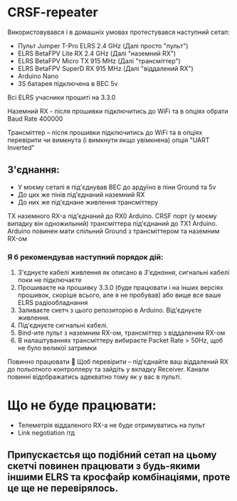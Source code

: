 # CRSF-repeater

Використовувався і в домашніх умовах протестувався наступний сетап:
- Пульт Jumper T-Pro ELRS 2.4 GHz (Далі просто "пульт")
- ELRS BetaFPV Lite RX 2.4 GHz (Далі "наземний RX")
- ELRS BetaFPV Micro TX 915 MHz (Далі "трансміттер")
- ELRS BetaFPV SuperD RX 915 MHz (Далі "віддалений RX")
- Arduino Nano
- 3S батарея підключена в BEC 5v

Всі ELRS учасники прошиті на 3.3.0

Наземний RX - після прошивки підключитись до WiFi та в опціях обрати Baud Rate 400000

Трансміттер – після прошивки підключитись до WiFi та в опціях перевірити чи вимкнута (і вимкнути якщо увімкнена) опція "UART Inverted"

## З'єднання:
- У моєму сетапі я під'єднував BEC до ардуїно в піни Ground та 5v
- До цих же пінів під'єднаний наземний RX
- До них же під'єднане живлення трансміттеру

TX наземного RX-а під'єднаний до RX0 Arduino. CRSF порт (у моєму випадку він одножильний) трансміттера під'єднаний до TX1 Arduino. Arduino повинен мати спільний Ground з трансміттером та наземним RX-ом

### Я б рекомендував наступний порядок дій:
1. З'єднуєте кабелі живлення як описано в *З'єднання*, сигнальні кабелі поки не підключаєте
2. Прошиваєте на прошивку 3.3.0 (буде працювати і на інших версіях прошивок, скоріше всього, але я не пробував) або вище все ваше ELRS радіообладнання
3. Заливаєте скетч з цього репозиторію в Arduino. Від'єднуєте живлення.
4. Під'єднуєте сигнальні кабелі.
5. Bind-ите пульт з наземним RX-ом, трансміттер з віддаленим RX-ом
6. В налаштуваннях трансміттеру вибираєте Packet Rate > 50Hz, щоб не було великої затримки

Повинно працювати 🙂
Щоб перевірити – під'єднайте ваш віддалений RX до польотного контроллеру та зайдіть у вкладку Receiver. Канали повинні відображатись адекватно тому як у вас в пульті.

# Що не буде працювати:
- Телеметрія віддаленого RX-а не буде отримуватись на пульт
- Link negotiation ітд

## Припускаєтсья що подібний сетап на цьому скетчі повинен працювати з будь-якими іншими ELRS та кросфайр комбінаціями, проте це ще не перевірялось.
